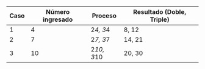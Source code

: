 | Caso | Número ingresado | Proceso      | Resultado (Doble, Triple) |
|------|-----------------|-------------|---------------------------|
| 1    | 4               | 2*4, 3*4    | 8, 12                     |
| 2    | 7               | 2*7, 3*7    | 14, 21                    |
| 3    | 10              | 2*10, 3*10  | 20, 30                    |

